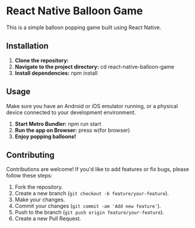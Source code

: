 # React Native Balloon Game

This is a simple balloon popping game built using React Native. 

## Installation
1. **Clone the repository:**
2. **Navigate to the project directory:**
   cd react-native-balloon-game
3. **Install dependencies:**
   npm install

## Usage
Make sure you have an Android or iOS emulator running, or a physical device connected to your development environment.

1. **Start Metro Bundler:**
  npm run start
2. **Run the app on Browser:**
  press w(for browser)
3. **Enjoy popping balloons!**

## Contributing
Contributions are welcome! If you'd like to add features or fix bugs, please follow these steps:

1. Fork the repository.
2. Create a new branch (`git checkout -b feature/your-feature`).
3. Make your changes.
4. Commit your changes (`git commit -am 'Add new feature'`).
5. Push to the branch (`git push origin feature/your-feature`).
6. Create a new Pull Request.
